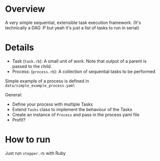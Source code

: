 # Overview

A very simple sequential, extensible task execution framework.
(It's technically a DAG :P but yeah it's just a list of tasks to run in serial)

# Details

* Task (`task.rb`): A small unit of work. Note that output of a parent is passed to the child.
* Process: (`process.rb`): A collection of sequential tasks to be performed

Simple example of a process is defined in `data/simple_example_process.yaml`

General:

* Define your process with multiple Tasks
* Extend `Tasks` class to implement the behaviour of the Tasks
* Create an instance of `Process` and pass in the process yaml file
* Profit?

# How to run

Just run `stepper.rb` with Ruby
